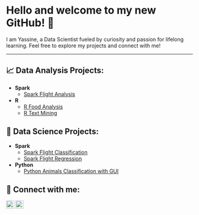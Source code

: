 <h1>Hello and welcome to my new GitHub! 🚀</h1>

<p>
  I am Yassine, a Data Scientist fueled by curiosity and passion for lifelong learning.  
  Feel free to explore my projects and connect with me!
</p>

<hr style="border: none;">

<h2>📈 Data Analysis Projects:</h2>

<ul>
  <li><b>Spark</b>
    <ul>
      <li><a href="https://github.com/yassine-elmrhari/Spark_Flight_Analysis">Spark Flight Analysis</a></li>
    </ul>
  </li>
  <li><b>R</b>
    <ul>
      <li><a href="https://github.com/yassine-elmrhari/R_Food_Analysis">R Food Analysis</a></li>
      <li><a href="https://github.com/yassine-elmrhari/R_Text_Mining">R Text Mining</a></li>
    </ul>
  </li>
</ul>

<h2>🔎 Data Science Projects:</h2>

<ul>
  <li><b>Spark</b>
    <ul>
      <li><a href="https://github.com/yassine-elmrhari/Spark_Flight_Classification">Spark Flight Classification</a></li>
      <li><a href="https://github.com/yassine-elmrhari/Spark_Flight_Regression">Spark Flight Regression</a></li>
    </ul>
  </li>
  <li><b>Python</b>
    <ul>
      <li><a href="https://github.com/yassine-elmrhari/Python-Animals-Classification">Python Animals Classification with GUI</a></li>
    </ul>
  </li>
</ul>

<h2>🤳 Connect with me:</h2>

[<img align="left" alt="YassineELMRHARI | LinkedIn" width="22px" src="https://www.svgrepo.com/show/110195/linkedin.svg" />][linkedin]
[<img align="left" alt="YassineELMRHARI | Instagram" width="22px" src="https://www.svgrepo.com/show/405838/hugging-face.svg" />][HuggingFace]


[linkedin]: https://www.linkedin.com/in/yassineelmrhari/
[HuggingFace]: https://huggingface.co/YassineEl
